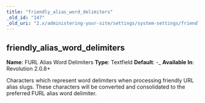 ```yaml
---
title: "friendly_alias_word_delimiters"
_old_id: "147"
_old_uri: "2.x/administering-your-site/settings/system-settings/friendly_alias_word_delimiters"
---
```


## friendly\_alias\_word\_delimiters

**Name**: FURL Alias Word Delimiters
**Type**: Textfield
**Default**: -\_
**Available In**: Revolution 2.0.8+

Characters which represent word delimiters when processing friendly URL alias slugs. These characters will be converted and consolidated to the preferred FURL alias word delimiter.

